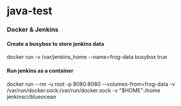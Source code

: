 # java-test


### Docker & Jenkins
#### Create a busybox to store jenkins data
docker run -v /var/jenkins_home --name=frog-data busybox true
#### Run jenkins as a container
docker run --rm -u root -p 8080:8080 --volumes-from=frog-data -v /var/run/docker.sock:/var/run/docker.sock -v "$HOME":/home jenkinsci/blueocean
